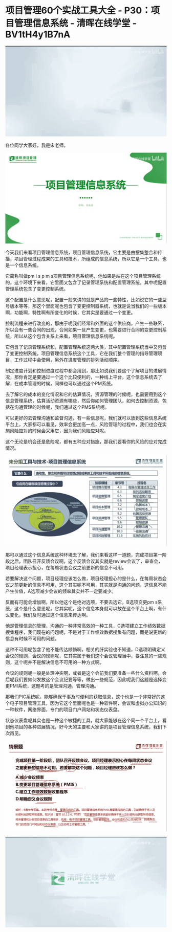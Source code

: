 # 项目管理60个实战工具大全 - P30：项目管理信息系统 - 清晖在线学堂 - BV1tH4y1B7nA

![](img/3872653d124905d294cefc4cfe1f4d68_0.png)

各位同学大家好，我是宋老师。

![](img/3872653d124905d294cefc4cfe1f4d68_2.png)

今天我们来看项目管理信息系统，项目管理信息系统，它主要是由搜集整合和传播，项目管理过程成果的工具和技术，所组成的信息系统，所以它是一个工具，也是一个信息系统。

它简称叫做pm i s p m s项目管理信息系统呢，他如果是站在这个项目管理系统的，这个环境下来看，它里面又包含了记录管理系统和配置管理系统，其中呢配置管理系统包含了变更控制系统。

这个配置是什么意思呢，配置一般来讲的就是产品的一些特性，比如说它的一些型号版本等等，那这个里面呢也包含了变更控制器系统，也就是说当我们的一些版本啊，功能啊，特性啊有所变化的时候，它其实是要通过一个变更。

控制流程来进行改变的，那由于呢我们经常和外面的这个供应商，产生一些联系，所以会有一些合同的出现，合同如果一旦产生变更，也需要进行合同的变更控制系统，所以从这个包含关系上来看，项目管理信息系统呢。

它包含了记录管理系统和，配置管理系统这两大类，其中配置管理系统当中又包含了变更控制系统，项目管理信息系统这个工具，它在我们整个管理的指导管理项目，工作过程中会使用，另外在进度管理的排列活动顺序。

制定进度计划和控制进度过程中都会用到，那比如说我们要这个了解项目的进展情况，那你肯定是要通过一个这个比较便利的，一种线上平台，这个信息系统去了解，在成本管理的时候，同样也可以通过这个PM系统。

去了解它的成本的变化情况和它的估算情况，资源管理的时候呢，也需要用到这个信息管理系统，估算活动资源有哪些，然后你如何管理团队，如何去控制资源，包括在沟通管理的时候呢，我们通过这个PMS系统呢。

可以更好的去管理沟通和监督沟通，有一些信息呢，我们就可以放到这些信息系统平台上，大家都可以看见，效率会更加高一点，风险管理的过程中，我们也会在实施风险应对的时候会采用它，因为我们风险应对呢。

这个无论是机会还是危险呢，都有五种应对措施，那我们要看你的风险的应对完成情况。

![](img/3872653d124905d294cefc4cfe1f4d68_4.png)

那可以通过这个信息系统这种环境去了解，我们来看这样一道题，完成项目第一阶段之后，团队召开反馈会议啊，这个反馈会议其实就是review会议了，审查会，项目经理表示担心，在每周状态会议之前更新的信息不可用。

若要解决这个问题，项目经理应该怎么做，项目经理担心的是什么，在每周状态会议之前更新的信息不可用，这个其实呢不可用，其实就是沟通的问题，这信息不能产生价值，A选项减少会议的频率其实并不一定要减少。

反而有可能会增加啊，所以他这个是绝对选项，不要去选它，B选项变更pm s系统，这个是什么意思呢，它其实呢，这个信息本身就可以放在这个平台上啊，有什么变化，我们及时通过这个信息来传达啊。

他是管理信息的管理，沟通的一种非常高效的一种工具，C选项建立工作绩效数据搜集程序，我们现在的问题呢，不是对于工作绩效数据搜集有问题，而是说更新的信息有时候不可用的问题。

这种不可用呢包含了他不能传达顺畅啊，相关的肝实验也不知道，D选项明确定义会议的规则，会议的规则呢，它其实属于我们这个会议管理当中，要注意的一些规则，这个呢并不是解决信息不可用的一种方式啊。

会议的规则呢一般是处理冲突啊，或者是这个会前我们要准备一些什么资料啊，会后呢我们要如何发放这个会议纪要等等，做出一些规范，因此呢我们这题是选择变更PMI系统，这题考的是管理沟通，管理沟通。

那我们PIC系统呢，能够确保干事及时便利的获取信息，这个也是一个非常好的这个电子项目管理工具，因为它这个里面呢也是一种软件啊，会议和虚拟办公知识的一种软件，网络界面，专门的项目门户网站和状态仪表盘。

状态仪表盘呢其实也是一种这个敏捷的工具，就大家能够在这个同一个平台上，看到他项目的各种进展情况，好今天的主要和大家讲的是项目管理信息系统，我们下次再见。



![](img/3872653d124905d294cefc4cfe1f4d68_6.png)

![](img/3872653d124905d294cefc4cfe1f4d68_7.png)